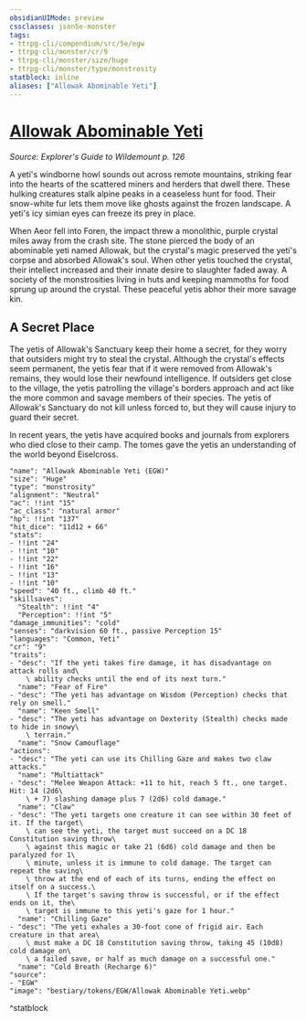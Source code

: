 ```yaml
---
obsidianUIMode: preview
cssclasses: json5e-monster
tags:
- ttrpg-cli/compendium/src/5e/egw
- ttrpg-cli/monster/cr/9
- ttrpg-cli/monster/size/huge
- ttrpg-cli/monster/type/monstrosity
statblock: inline
aliases: ["Allowak Abominable Yeti"]
---
```

# [Allowak Abominable Yeti](3-Compendium\CLI\bestiary\monstrosity/allowak-abominable-yeti-egw.md)
*Source: Explorer's Guide to Wildemount p. 126*  

A yeti's windborne howl sounds out across remote mountains, striking fear into the hearts of the scattered miners and herders that dwell there. These hulking creatures stalk alpine peaks in a ceaseless hunt for food. Their snow-white fur lets them move like ghosts against the frozen landscape. A yeti's icy simian eyes can freeze its prey in place.

When Aeor fell into Foren, the impact threw a monolithic, purple crystal miles away from the crash site. The stone pierced the body of an abominable yeti named Allowak, but the crystal's magic preserved the yeti's corpse and absorbed Allowak's soul. When other yetis touched the crystal, their intellect increased and their innate desire to slaughter faded away. A society of the monstrosities living in huts and keeping mammoths for food sprung up around the crystal. These peaceful yetis abhor their more savage kin.

## A Secret Place

The yetis of Allowak's Sanctuary keep their home a secret, for they worry that outsiders might try to steal the crystal. Although the crystal's effects seem permanent, the yetis fear that if it were removed from Allowak's remains, they would lose their newfound intelligence. If outsiders get close to the village, the yetis patrolling the village's borders approach and act like the more common and savage members of their species. The yetis of Allowak's Sanctuary do not kill unless forced to, but they will cause injury to guard their secret.

In recent years, the yetis have acquired books and journals from explorers who died close to their camp. The tomes gave the yetis an understanding of the world beyond Eiselcross.

```statblock
"name": "Allowak Abominable Yeti (EGW)"
"size": "Huge"
"type": "monstrosity"
"alignment": "Neutral"
"ac": !!int "15"
"ac_class": "natural armor"
"hp": !!int "137"
"hit_dice": "11d12 + 66"
"stats":
- !!int "24"
- !!int "10"
- !!int "22"
- !!int "16"
- !!int "13"
- !!int "10"
"speed": "40 ft., climb 40 ft."
"skillsaves":
  "Stealth": !!int "4"
  "Perception": !!int "5"
"damage_immunities": "cold"
"senses": "darkvision 60 ft., passive Perception 15"
"languages": "Common, Yeti"
"cr": "9"
"traits":
- "desc": "If the yeti takes fire damage, it has disadvantage on attack rolls and\
    \ ability checks until the end of its next turn."
  "name": "Fear of Fire"
- "desc": "The yeti has advantage on Wisdom (Perception) checks that rely on smell."
  "name": "Keen Smell"
- "desc": "The yeti has advantage on Dexterity (Stealth) checks made to hide in snowy\
    \ terrain."
  "name": "Snow Camouflage"
"actions":
- "desc": "The yeti can use its Chilling Gaze and makes two claw attacks."
  "name": "Multiattack"
- "desc": "Melee Weapon Attack: +11 to hit, reach 5 ft., one target. Hit: 14 (2d6\
    \ + 7) slashing damage plus 7 (2d6) cold damage."
  "name": "Claw"
- "desc": "The yeti targets one creature it can see within 30 feet of it. If the target\
    \ can see the yeti, the target must succeed on a DC 18 Constitution saving throw\
    \ against this magic or take 21 (6d6) cold damage and then be paralyzed for 1\
    \ minute, unless it is immune to cold damage. The target can repeat the saving\
    \ throw at the end of each of its turns, ending the effect on itself on a success.\
    \ If the target's saving throw is successful, or if the effect ends on it, the\
    \ target is immune to this yeti's gaze for 1 hour."
  "name": "Chilling Gaze"
- "desc": "The yeti exhales a 30-foot cone of frigid air. Each creature in that area\
    \ must make a DC 18 Constitution saving throw, taking 45 (10d8) cold damage on\
    \ a failed save, or half as much damage on a successful one."
  "name": "Cold Breath (Recharge 6)"
"source":
- "EGW"
"image": "bestiary/tokens/EGW/Allowak Abominable Yeti.webp"
```
^statblock